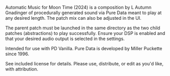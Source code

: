 Automatic Music for Moon Time (2024) is a composition by L Autumn Gnadinger 
of procedurally generated sound via Pure Data meant to play at any desired length. 
The patch mix can also be adjusted in the UI. 

The parent patch must be launched in the same directory as the two child patches
(abstractions) to play successfully. Ensure your DSP is enabled and that your 
desired audio output is selected in the settings. 

Intended for use with PD Vanilla. Pure Data is developed by 
Miller Puckette since 1996.

See included license for details. Please use, distribute, or edit as you'd like, 
with attribution. 
